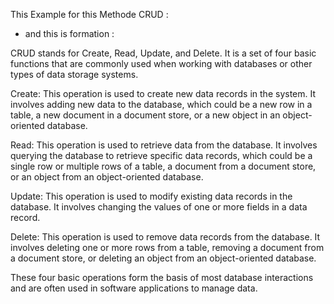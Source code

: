 
This Example for this Methode CRUD : 

- and this is formation : 

CRUD stands for Create, Read, Update, and Delete. It is a set of four basic functions that are commonly used when working with databases or other types of data storage systems.

Create: This operation is used to create new data records in the system. It involves adding new data to the database, which could be a new row in a table, a new document in a document store, or a new object in an object-oriented database.

Read: This operation is used to retrieve data from the database. It involves querying the database to retrieve specific data records, which could be a single row or multiple rows of a table, a document from a document store, or an object from an object-oriented database.

Update: This operation is used to modify existing data records in the database. It involves changing the values of one or more fields in a data record.

Delete: This operation is used to remove data records from the database. It involves deleting one or more rows from a table, removing a document from a document store, or deleting an object from an object-oriented database.

These four basic operations form the basis of most database interactions and are often used in software applications to manage data.